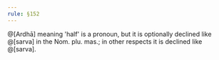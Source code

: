 ```yaml
---
rule: §152
---
```


@[Ardhā] meaning 'half' is a pronoun, but it is optionally declined like @[sarva] in the Nom. plu. mas.; in other respects it is declined like @[sarva].